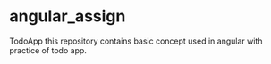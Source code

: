 # angular_assign
TodoApp 
this repository contains basic concept used in angular with practice of todo app.
